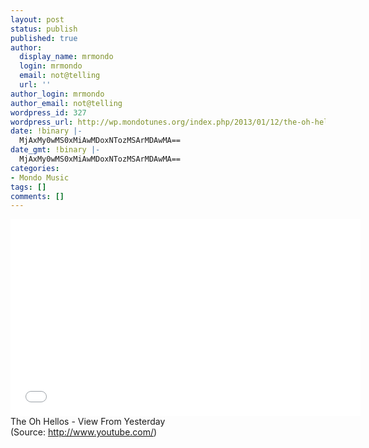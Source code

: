 ```yaml
---
layout: post
status: publish
published: true
author:
  display_name: mrmondo
  login: mrmondo
  email: not@telling
  url: ''
author_login: mrmondo
author_email: not@telling
wordpress_id: 327
wordpress_url: http://wp.mondotunes.org/index.php/2013/01/12/the-oh-hellos-view-from-yesterday/
date: !binary |-
  MjAxMy0wMS0xMiAwMDoxNTozMSArMDAwMA==
date_gmt: !binary |-
  MjAxMy0wMS0xMiAwMDoxNTozMSArMDAwMA==
categories:
- Mondo Music
tags: []
comments: []
---
```

<iframe width="560" height="315" src="//www.youtube.com/embed/rDLn1xPGPCc" frameborder="0"> </iframe>
The Oh Hellos - View From Yesterday
<div class="attribution">(<span>Source:</span> <a href="http://www.youtube.com/">http://www.youtube.com/</a>)</div>
